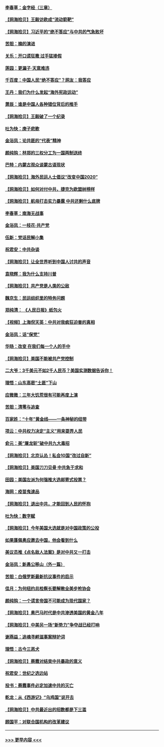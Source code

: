 #### [李春草：金字经（三章）](../pages/nsc993/n12383691.md?t=09062102) 
#### [【网海拾贝】王毅访欧成“流动箭靶”](../pages/nsc993/n12383338.md?t=09062102) 
#### [【网海拾贝】习近平的“绝不答应”与中共的气急败坏](../pages/nsc993/n12382819.md?t=09062102) 
#### [苦胆：摘的演进](../pages/nsc993/n12382619.md?t=09062102) 
#### [关乐：开口谎狂撒 过手猛掺假](../pages/nsc993/n12382604.md?t=09062102) 
#### [莲园：更漏子‧天意难违](../pages/nsc993/n12382598.md?t=09062102) 
#### [千百度：中国人民“绝不答应”？网友：我答应](../pages/nsc993/n12382024.md?t=09062102) 
#### [王丹：我们为什么发起“海外宪政运动”](../pages/nsc993/n12380286.md?t=09062102) 
#### [萧辰：谁是中国人各种错位背后的推手](../pages/nsc993/n12379800.md?t=09062102) 
#### [【网海拾贝】王毅破了一个纪录](../pages/nsc993/n12379251.md?t=09062102) 
#### [吐为快：庚子悲歌](../pages/nsc993/n12378821.md?t=09062102) 
#### [金浴凤：论共匪的“代表”精神](../pages/nsc993/n12377546.md?t=09062102) 
#### [颜纯钩：林郑的三权分工为一国两制送终](../pages/nsc993/n12377306.md?t=09062102) 
#### [巴特：内蒙古观众谈蒙古语现状](../pages/nsc993/n12376923.md?t=09062102) 
#### [【网海拾贝】海外民运人士倡议“改变中国2020”](../pages/nsc993/n12376682.md?t=09062102) 
#### [【网海拾贝】如何对付中共，捷克为欧盟树榜样](../pages/nsc993/n12374209.md?t=09062102) 
#### [【网海拾贝】航母打击实力暴露 中共还剩什么底牌](../pages/nsc993/n12371825.md?t=09062102) 
#### [李春草：南海无战事](../pages/nsc993/n12371159.md?t=09062102) 
#### [金浴凤：一枝花·共产党](../pages/nsc993/n12368757.md?t=09062102) 
#### [伍新：党话民解小集](../pages/nsc993/n12366907.md?t=09062102) 
#### [祝君安：中共杂谈](../pages/nsc993/n12366076.md?t=09062102) 
#### [【网海拾贝】让全世界听到中国人讨共的声音](../pages/nsc993/n12365569.md?t=09062102) 
#### [袁晓辉：我为什么支持川普](../pages/nsc993/n12362670.md?t=09062102) 
#### [【网海拾贝】共产党是人类的公敌](../pages/nsc993/n12363182.md?t=09062102) 
#### [魏京生：民运组织里的特务问题](../pages/nsc993/n12363010.md?t=09062102) 
#### [郑纯清： 《人民日报》纸包火](../pages/nsc993/n12362706.md?t=09062102) 
#### [【视频】上海倪天英：中共对我疯狂迫害的真相](../pages/nsc993/n12356341.md?t=09062102) 
#### [金浴凤：话“保党”](../pages/nsc993/n12361867.md?t=09062102) 
#### [华旸：改变 在我们每一个人的手中](../pages/nsc993/n12361774.md?t=09062102) 
#### [【网海拾贝】美国不能被共产党控制](../pages/nsc993/n12360271.md?t=09062102) 
#### [二大爷：3千美元不如2千人民币？美国实测数据告诉你！](../pages/nsc993/n12358563.md?t=09062102) 
#### [理悟：山东高密“土匪”下山](../pages/nsc993/n12358535.md?t=09062102) 
#### [应微微：三年大饥荒很有可能再度上演](../pages/nsc993/n12358523.md?t=09062102) 
#### [苦胆：清零与追查](../pages/nsc993/n12358501.md?t=09062102) 
#### [百家姓：“十年”黄金线——一条神秘的纽带](../pages/nsc993/n12358319.md?t=09062102) 
#### [项云：中共权力决定“主义”用来耍弄人民](../pages/nsc993/n12358172.md?t=09062102) 
#### [俞元：美“屠龙斩”破中共九大毒招](../pages/nsc993/n12357822.md?t=09062102) 
#### [【网海拾贝】北京认怂！私会10国“改过自新”](../pages/nsc993/n12357784.md?t=09062102) 
#### [【网海拾贝】美国刀刀见骨 中共急于求和](../pages/nsc993/n12355511.md?t=09062102) 
#### [田园：美国左派为何强推大选邮寄式投票？](../pages/nsc993/n12352963.md?t=09062102) 
#### [海网：疫苗鬼速品](../pages/nsc993/n12354438.md?t=09062102) 
#### [【网海拾贝】退出中共，才能回到人民的怀抱](../pages/nsc993/n12352634.md?t=09062102) 
#### [吐为快：数字赋](../pages/nsc993/n12352317.md?t=09062102) 
#### [【网海拾贝】今年美国大选就是对中国政策的公投](../pages/nsc993/n12350973.md?t=09062102) 
#### [如果蓬佩奥应邀去中国，他会看到什么](../pages/nsc993/n12350945.md?t=09062102) 
#### [美议员推《点名敌人法案》是对中共又一打击](../pages/nsc993/n12350765.md?t=09062102) 
#### [金浴凤：新愚公移山（外一篇）](../pages/nsc993/n12350253.md?t=09062102) 
#### [苦胆：白俄罗斯最新抗议事件的启示](../pages/nsc993/n12349989.md?t=09062102) 
#### [佳月：为何纽约总检察长要解散全美步枪协会](../pages/nsc993/n12349939.md?t=09062102) 
#### [颜纯钩：一个谎言帝国不可能成为现代国家？](../pages/nsc993/n12349898.md?t=09062102) 
#### [【网海拾贝】奥巴马时代是中共渗透美国的黄金八年](../pages/nsc993/n12349284.md?t=09062102) 
#### [【网海拾贝】中美另一场“新势力”争夺战已经打响](../pages/nsc993/n12346998.md?t=09062102) 
#### [谢燕益：追魂寻衅滋事案辩护词](../pages/nsc993/n12346892.md?t=09062102) 
#### [理悟：古今三恶犬](../pages/nsc993/n12345190.md?t=09062102) 
#### [【网海拾贝】蔡霞对结束中共暴政的意义](../pages/nsc993/n12344263.md?t=09062102) 
#### [祝君安：世纪之选边站](../pages/nsc993/n12342382.md?t=09062102) 
#### [投书：蔡霞事件必定加速中共的灭亡](../pages/nsc993/n12341881.md?t=09062102) 
#### [乾龙：从《西游记》“乌鸡国”说开去](../pages/nsc993/n12341690.md?t=09062102) 
#### [【网海拾贝】中共最近出的招数都是下三滥](../pages/nsc993/n12341593.md?t=09062102) 
#### [顾国平：对联合国机构的改革建议](../pages/nsc993/n12339928.md?t=09062102) 

----
#### [ >>> 更早内容 <<< ](../indexes/nsc993-earlier.md)
